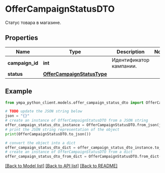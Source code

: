 # OfferCampaignStatusDTO

Статус товара в магазине.

## Properties

Name | Type | Description | Notes
------------ | ------------- | ------------- | -------------
**campaign_id** | **int** | Идентификатор кампании.  | 
**status** | [**OfferCampaignStatusType**](OfferCampaignStatusType.md) |  | 

## Example

```python
from ympa_python_client.models.offer_campaign_status_dto import OfferCampaignStatusDTO

# TODO update the JSON string below
json = "{}"
# create an instance of OfferCampaignStatusDTO from a JSON string
offer_campaign_status_dto_instance = OfferCampaignStatusDTO.from_json(json)
# print the JSON string representation of the object
print(OfferCampaignStatusDTO.to_json())

# convert the object into a dict
offer_campaign_status_dto_dict = offer_campaign_status_dto_instance.to_dict()
# create an instance of OfferCampaignStatusDTO from a dict
offer_campaign_status_dto_from_dict = OfferCampaignStatusDTO.from_dict(offer_campaign_status_dto_dict)
```
[[Back to Model list]](../README.md#documentation-for-models) [[Back to API list]](../README.md#documentation-for-api-endpoints) [[Back to README]](../README.md)


